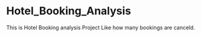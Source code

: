 # Hotel_Booking_Analysis
This is Hotel Booking analysis Project
Like how many bookings are canceld.
